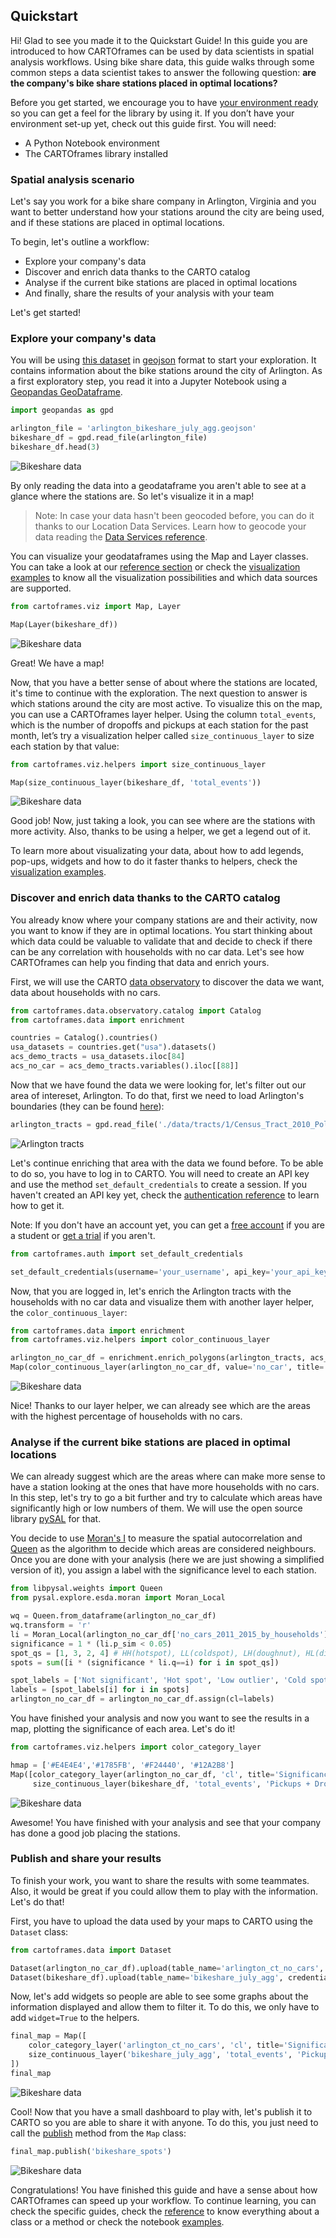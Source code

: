 ## Quickstart

Hi! Glad to see you made it to the Quickstart Guide! In this guide you are introduced to how CARTOframes can be used by data scientists in spatial analysis workflows. Using bike share data, this guide walks through some common steps a data scientist takes to answer the following question: **are the company's bike share stations placed in optimal locations?**

Before you get started, we encourage you to have [your environment ready](https://github.com/CartoDB/cartoframes#install-instructions) so you can get a feel for the library by using it. If you don’t have your environment set-up yet, check out this guide first. You will need:

- A Python Notebook environment
- The CARTOframes library installed

### Spatial analysis scenario

Let's say you work for a bike share company in Arlington, Virginia and you want to better understand how your stations around the city are being used, and if these stations are placed in optimal locations.

To begin, let's outline a workflow: 

- Explore your company's data
- Discover and enrich data thanks to the CARTO catalog
- Analyse if the current bike stations are placed in optimal locations
- And finally, share the results of your analysis with your team

Let's get started!

### Explore your company's data

You will be using [this dataset](arlington_bikeshare_july_agg.geojson) in [geojson](https://geojson.org) format to start your exploration. It contains information about the bike stations around the city of Arlington. As a first exploratory step, you read it into a Jupyter Notebook using a [Geopandas GeoDataframe](http://geopandas.org/reference/geopandas.GeoDataFrame.html).

```py
import geopandas as gpd

arlington_file = 'arlington_bikeshare_july_agg.geojson'
bikeshare_df = gpd.read_file(arlington_file)
bikeshare_df.head(3)
```

![Bikeshare data](../img/guides/quickstart/initial_dataframe.png)

By only reading the data into a geodataframe you aren't able to see at a glance where the stations are. So let's visualize it in a map!

> Note: In case your data hasn't been geocoded before, you can do it thanks to our Location Data Services. Learn how to geocode your data reading the [Data Services reference](/developers/cartoframes/reference/#heading-Data-Services).

You can visualize your geodataframes using the Map and Layer classes. You can take a look at our [reference section](/developers/cartoframes/reference/) or check the [visualization examples](/developers/cartoframes/examples/) to know all the visualization possibilities and which data sources are supported.

```py
from cartoframes.viz import Map, Layer

Map(Layer(bikeshare_df))
```

![Bikeshare data](../img/guides/quickstart/explore_layer.png)

Great! We have a map!

Now, that you have a better sense of about where the stations are located, it's time to continue with the exploration. The next question to answer is which stations around the city are most active. To visualize this on the map, you can use a CARTOframes layer helper. Using the column `total_events`, which is the number of dropoffs and pickups at each station for the past month, let’s try a visualization helper called `size_continuous_layer` to size each station by that value:

```py
from cartoframes.viz.helpers import size_continuous_layer

Map(size_continuous_layer(bikeshare_df, 'total_events'))
```

![Bikeshare data](../img/guides/quickstart/explore_helper.png)

Good job! Now, just taking a look, you can see where are the stations with more activity. Also, thanks to be using a helper, we get a legend out of it.

To learn more about visualizating your data, about how to add legends, pop-ups, widgets and how to do it faster thanks to helpers, check the [visualization examples](/developers/cartoframes/examples/#example-add-default-widget).


### Discover and enrich data thanks to the CARTO catalog

You already know where your company stations are and their activity, now you want to know if they are in optimal locations. You start thinking about which data could be valuable to validate that and decide to check if there can be any correlation with households with no car data. Let's see how CARTOframes can help you finding that data and enrich yours.

First, we will use the CARTO [data observatory](/developers/cartoframes/reference/#heading-Data-Observatory) to discover the data we want, data about households with no cars.

```py
from cartoframes.data.observatory.catalog import Catalog
from cartoframes.data import enrichment

countries = Catalog().countries()
usa_datasets = countries.get("usa").datasets()
acs_demo_tracts = usa_datasets.iloc[84]
acs_no_car = acs_demo_tracts.variables().iloc[[88]]
```

Now that we have found the data we were looking for, let's filter out our area of intereset, Arlington. To do that, first we need to load Arlington's boundaries (they can be found [here](https://gisdata-arlgis.opendata.arcgis.com/datasets/census-tract-2010-polygons?geometry=-77.761%2C38.787%2C-76.772%2C38.974)):

```py
arlington_tracts = gpd.read_file('./data/tracts/1/Census_Tract_2010_Polygons.shp').to_crs({'init': 'epsg:4326'})
```

![Arlington tracts](../img/guides/quickstart/arlington_tracts.png)

Let's continue enriching that area with the data we found before. To be able to do so, you have to log in to CARTO. You will need to create an API key and use the method `set_default_credentials` to create a session. If you haven't created an API key yet, check the [authentication reference](/developers/cartoframes/reference/#heading-Authentication) to learn how to get it.

Note: If you don't have an account yet, you can get a [free account](https://carto.com/help/getting-started/student-accounts/) if you are a student or [get a trial](https://carto.com/signup/) if you aren't.

```py
from cartoframes.auth import set_default_credentials

set_default_credentials(username='your_username', api_key='your_api_key')
```

Now, that you are logged in, let's enrich the Arlington tracts with the households with no car data and visualize them with another layer helper, the `color_continuous_layer`:

```py
from cartoframes.data import enrichment
from cartoframes.viz.helpers import color_continuous_layer

arlington_no_car_df = enrichment.enrich_polygons(arlington_tracts, acs_no_car, {'no_car': 'SUM'}, data_geom_column='geometry_wkt')
Map(color_continuous_layer(arlington_no_car_df, value='no_car', title='No cars households'))
```

![Bikeshare data](../img/guides/quickstart/enrich_helper.png)

Nice! Thanks to our layer helper, we can already see which are the areas with the highest percentage of households with no cars.

### Analyse if the current bike stations are placed in optimal locations

We can already suggest which are the areas where can make more sense to have a station looking at the ones that have more households with no cars. In this step, let's try to go a bit further and try to calculate which areas have significantly high or low numbers of them. We will use the open source library [pySAL](https://pysal.org) for that.

You decide to use [Moran's I](https://pysal.readthedocs.io/en/v1.11.0/users/tutorials/autocorrelation.html#moran-s-i) to measure the spatial autocorrelation and [Queen](https://libpysal.readthedocs.io/en/latest/generated/libpysal.weights.Queen.html) as the algorithm to decide which areas are considered neighbours. Once you are done with your analysis (here we are just showing a simplified version of it), you assign a label with the significance level to each station.

```py
from libpysal.weights import Queen
from pysal.explore.esda.moran import Moran_Local

wq = Queen.from_dataframe(arlington_no_car_df)
wq.transform = 'r'
li = Moran_Local(arlington_no_car_df['no_cars_2011_2015_by_households'], wq)
significance = 1 * (li.p_sim < 0.05)
spot_qs = [1, 3, 2, 4] # HH(hotspot), LL(coldspot), LH(doughnut), HL(diamond)
spots = sum([i * (significance * li.q==i) for i in spot_qs])

spot_labels = ['Not significant', 'Hot spot', 'Low outlier', 'Cold spot', 'Hot outlier']
labels = [spot_labels[i] for i in spots]
arlington_no_car_df = arlington_no_car_df.assign(cl=labels)
```

You have finished your analysis and now you want to see the results in a map, 
plotting the significance of each area. Let's do it!	

```py
from cartoframes.viz.helpers import color_category_layer

hmap = ['#E4E4E4','#1785FB', '#F24440', '#12A2B8']
Map([color_category_layer(arlington_no_car_df, 'cl', title='Significance', palette=hmap, stroke_color='#B5B5B5'),
     size_continuous_layer(bikeshare_df, 'total_events', 'Pickups + Dropoffs')])
```

![Bikeshare data](../img/guides/quickstart/analyze_helper.png)

Awesome! You have finished with your analysis and see that your company has done a good job placing the stations.

### Publish and share your results

To finish your work, you want to share the results with some teammates. Also, it would be great if you could allow them to play with the information. Let's do that!

First, you have to upload the data used by your maps to CARTO using the `Dataset` class:

```py
from cartoframes.data import Dataset

Dataset(arlington_no_car_df).upload(table_name='arlington_ct_no_cars', credentials=creds, if_exists='replace')
Dataset(bikeshare_df).upload(table_name='bikeshare_july_agg', credentials=creds, if_exists='replace')
```

Now, let's add widgets so people are able to see some graphs about the information displayed and allow them to filter it. To do this, we only have to add `widget=True` to the helpers.

```py
final_map = Map([
    color_category_layer('arlington_ct_no_cars', 'cl', title='Significance', palette=hmap, stroke_color='#B5B5B5', widget=True),
    size_continuous_layer('bikeshare_july_agg', 'total_events', 'Pickups + Dropoffs', widget=True)
])
final_map
```

![Bikeshare data](../img/guides/quickstart/share_helper.png)

Cool! Now that you have a small dashboard to play with, let's publish it to CARTO so you are able to share it with anyone. To do this, you just need to call the [publish](/developers/cartoframes/examples/#example-publish-public-visualization) method from the `Map` class:

```py
final_map.publish('bikeshare_spots')
```

![Bikeshare data](../img/guides/quickstart/share_output.png)

Congratulations! You have finished this guide and have a sense about how CARTOframes can speed up your workflow. To continue learning, you can check the specific guides, check the [reference](/developers/cartoframes/reference/) to know everything about a class or a method or check the notebook [examples](/developers/cartoframes/examples/).